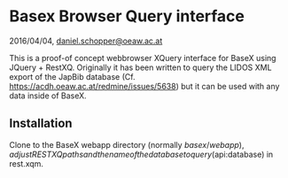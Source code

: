 Basex Browser Query interface
=============================

2016/04/04, daniel.schopper@oeaw.ac.at

This is a proof-of concept webbrowser XQuery interface for BaseX using JQuery + RestXQ. Originally it has been written to query the LIDOS XML export of the JapBib database (Cf. https://acdh.oeaw.ac.at/redmine/issues/5638) but it can be used with any data inside of BaseX.   

Installation
------------

Clone to the BaseX webapp directory (normally $basex/webapp), adjust RESTXQ paths and the name of the database to query ($api:database) in rest.xqm.  
